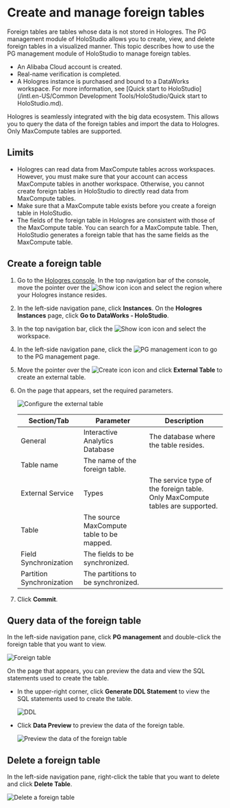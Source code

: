 # Create and manage foreign tables

Foreign tables are tables whose data is not stored in Hologres. The PG management module of HoloStudio allows you to create, view, and delete foreign tables in a visualized manner. This topic describes how to use the PG management module of HoloStudio to manage foreign tables.

-   An Alibaba Cloud account is created.
-   Real-name verification is completed.
-   A Hologres instance is purchased and bound to a DataWorks workspace. For more information, see [Quick start to HoloStudio](/intl.en-US/Common Development Tools/HoloStudio/Quick start to HoloStudio.md).

Hologres is seamlessly integrated with the big data ecosystem. This allows you to query the data of the foreign tables and import the data to Hologres. Only MaxCompute tables are supported.

## Limits

-   Hologres can read data from MaxCompute tables across workspaces. However, you must make sure that your account can access MaxCompute tables in another workspace. Otherwise, you cannot create foreign tables in HoloStudio to directly read data from MaxCompute tables.
-   Make sure that a MaxCompute table exists before you create a foreign table in HoloStudio.
-   The fields of the foreign table in Hologres are consistent with those of the MaxCompute table. You can search for a MaxCompute table. Then, HoloStudio generates a foreign table that has the same fields as the MaxCompute table.

## Create a foreign table

1.  Go to the [Hologres console](https://hologram.console.aliyun.com/#/instance). In the top navigation bar of the console, move the pointer over the ![Show icon](https://static-aliyun-doc.oss-accelerate.aliyuncs.com/assets/img/en-US/4259623061/p134229.png) icon and select the region where your Hologres instance resides.

2.  In the left-side navigation pane, click **Instances**. On the **Hologres Instances** page, click **Go to DataWorks - HoloStudio**.

3.  In the top navigation bar, click the ![Show icon](https://static-aliyun-doc.oss-accelerate.aliyuncs.com/assets/img/en-US/5770096061/p171669.png) icon and select the workspace.

4.  In the left-side navigation pane, click the ![PG management](https://static-aliyun-doc.oss-accelerate.aliyuncs.com/assets/img/en-US/5770096061/p171904.png) icon to go to the PG management page.

5.  Move the pointer over the ![Create icon](https://static-aliyun-doc.oss-accelerate.aliyuncs.com/assets/img/en-US/5770096061/p171689.png) icon and click **External Table** to create an external table.

6.  On the page that appears, set the required parameters.

    ![Configure the external table](https://static-aliyun-doc.oss-accelerate.aliyuncs.com/assets/img/en-US/6770096061/p172071.png)

    |Section/Tab|Parameter|Description|
    |-----------|---------|-----------|
    |General|Interactive Analytics Database|The database where the table resides.|
    |Table name|The name of the foreign table.|
    |External Service|Types|The service type of the foreign table. Only MaxCompute tables are supported.|
    |Table|The source MaxCompute table to be mapped.|
    |Field Synchronization|The fields to be synchronized.|
    |Partition Synchronization|The partitions to be synchronized.|

7.  Click **Commit**.


## Query data of the foreign table

In the left-side navigation pane, click **PG management** and double-click the foreign table that you want to view.

![Foreign table](https://static-aliyun-doc.oss-accelerate.aliyuncs.com/assets/img/en-US/6770096061/p172085.png)

On the page that appears, you can preview the data and view the SQL statements used to create the table.

-   In the upper-right corner, click **Generate DDL Statement** to view the SQL statements used to create the table.

    ![DDL](https://static-aliyun-doc.oss-accelerate.aliyuncs.com/assets/img/en-US/6770096061/p172086.png)

-   Click **Data Preview** to preview the data of the foreign table.

    ![Preview the data of the foreign table](https://static-aliyun-doc.oss-accelerate.aliyuncs.com/assets/img/en-US/6770096061/p172087.png)


## Delete a foreign table

In the left-side navigation pane, right-click the table that you want to delete and click **Delete Table**.

![Delete a foreign table](https://static-aliyun-doc.oss-accelerate.aliyuncs.com/assets/img/en-US/6770096061/p172088.png)

